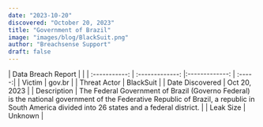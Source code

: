 ```yaml
---
date: "2023-10-20"
discovered: "October 20, 2023"
title: "Government of Brazil"
image: "images/blog/BlackSuit.png"
author: "Breachsense Support"
draft: false
---
```


| Data Breach Report           |              | 
| :-----------: | :-------------:     |:-------------:    | :-----:|
| Victim      | gov.br      | 
| Threat Actor      | BlackSuit      | 
| Date Discovered      | Oct 20, 2023      | 
| Description      | The Federal Government of Brazil (Governo Federal) is the national government of the Federative Republic of Brazil, a republic in South America divided into 26 states and a federal district.      | 
| Leak Size      | Unknown      | 

